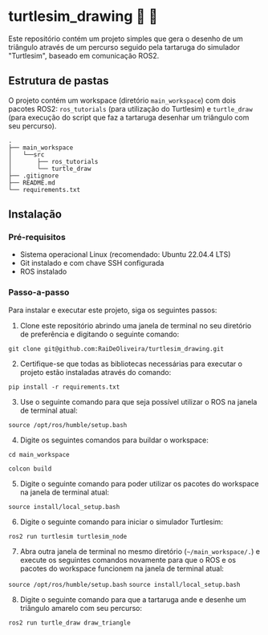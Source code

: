 # turtlesim_drawing 🐢 📐

Este repositório contém um projeto simples que gera o desenho de um triângulo através de um percurso seguido pela tartaruga do simulador "Turtlesim", baseado em comunicação ROS2.

## Estrutura de pastas

O projeto contém um workspace (diretório ```main_workspace```) com dois pacotes ROS2: ```ros_tutorials``` (para utilização do Turtlesim) e ```turtle_draw``` (para execução do script que faz a tartaruga desenhar um triângulo com seu percurso).

```
.
├── main_workspace
│   └──src
│       ├── ros_tutorials
│       └── turtle_draw
├── .gitignore
├── README.md
└── requirements.txt
```

## Instalação

### Pré-requisitos

- Sistema operacional Linux (recomendado: Ubuntu 22.04.4 LTS)
- Git instalado e com chave SSH configurada
- ROS instalado

### Passo-a-passo

Para instalar e executar este projeto, siga os seguintes passos:

1. Clone este repositório abrindo uma janela de terminal no seu diretório de preferência e digitando o seguinte comando:

```git clone git@github.com:RaiDeOliveira/turtlesim_drawing.git```

2. Certifique-se que todas as bibliotecas necessárias para executar o projeto estão instaladas através do comando:

```pip install -r requirements.txt```

3. Use o seguinte comando para que seja possível utilizar o ROS na janela de terminal atual:

```source /opt/ros/humble/setup.bash```

4. Digite os seguintes comandos para buildar o workspace:

```cd main_workspace```

```colcon build```

5. Digite o seguinte comando para poder utilizar os pacotes do workspace na janela de terminal atual:

```source install/local_setup.bash```

6. Digite o seguinte comando para iniciar o simulador Turtlesim:

```ros2 run turtlesim turtlesim_node```

7. Abra outra janela de terminal no mesmo diretório (```~/main_workspace/.```) e execute os seguintes comandos novamente para que o ROS e os pacotes do workspace funcionem na janela de terminal atual:

```source /opt/ros/humble/setup.bash```
```source install/local_setup.bash```

8. Digite o seguinte comando para que a tartaruga ande e desenhe um triângulo amarelo com seu percurso:

```ros2 run turtle_draw draw_triangle```
